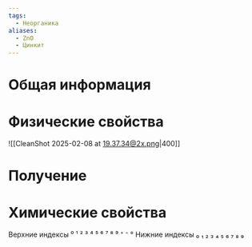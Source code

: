```yaml
---
tags:
  - Неорганика
aliases:
  - ZnO
  - Цинкит
---
```

# Общая информация
# Физические свойства
![[CleanShot 2025-02-08 at 19.37.34@2x.png|400]]
# Получение
# Химические свойства

Верхние индексы ⁰ ¹ ² ³ ⁴ ⁵ ⁶ ⁷ ⁸ ⁹ ⁺ ⁻ °
Нижние индексы ₀ ₁ ₂ ₃ ₄ ₅ ₆ ₇ ₈ ₉ 